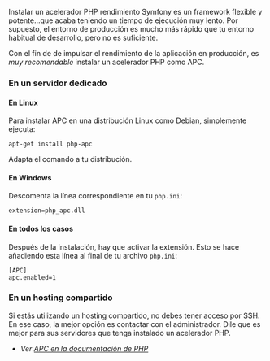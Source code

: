 Instalar un acelerador PHP
rendimiento
Symfony es un framework flexible y potente...que acaba teniendo un tiempo de ejecución muy lento. Por supuesto, el entorno de producción es mucho más rápido que tu entorno habitual de desarrollo, pero no es suficiente.

Con el fin de de impulsar el rendimiento de la aplicación en producción, es _muy recomendable_ instalar un acelerador PHP como APC.

### En un servidor dedicado

#### En Linux
Para instalar APC en una distribución Linux como Debian, simplemente ejecuta:  

    apt-get install php-apc

Adapta el comando a tu distribución.

#### En Windows
Descomenta la línea correspondiente en tu `php.ini`:

    extension=php_apc.dll

#### En todos los casos
Después de la instalación, hay que activar la extensión. Esto se hace añadiendo esta línea al final de tu archivo `php.ini`:

    [APC]
    apc.enabled=1

### En un hosting compartido

  Si estás utilizando un hosting compartido, no debes tener acceso por SSH. En ese caso, la mejor opción es contactar con el administrador. Dile que es mejor para sus servidores que tenga instalado un acelerador PHP.

* _Ver [APC en la documentación de PHP](http://php.net/manual/es/book.apc.php)_
